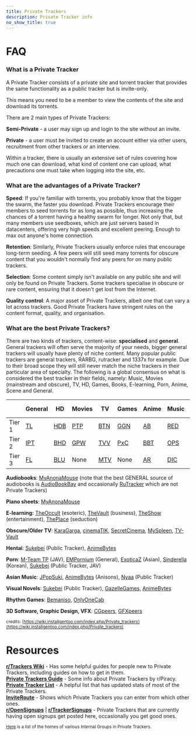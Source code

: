 ```yaml
---
title: Private Trackers
description: Private Tracker info
no_show_title: true
---
```

# FAQ

### What is a Private Tracker
A Private Tracker consists of a private site and torrent tracker that provides the same functionality as a public tracker but is invite-only.

This means you need to be a member to view the contents of the site and download its torrents.

There are 2 main types of Private Trackers:

**Semi-Private** - a user may sign up and login to the site without an invite.

**Private** - a user must be invited to create an account either via other users, recruitment from other trackers or an interview.


Within a tracker, there is usually an extensive set of rules covering how much one can download, what kind of content one can upload, what precautions one must take when logging into the site, etc.

### What are the advantages of a Private Tracker?

**Speed**: If you're familiar with torrents, you probably know that the bigger the swarm, the faster you download. Private Trackers encourage their members to seed torrents for as long as possible, thus increasing the chances of a torrent having a healthy swarm for longer. Not only that, but many members use seedboxes, which are just servers based in datacenters, offering very high speeds and excellent peering. Enough to max out anyone's home connection.

**Retention**: Similarly, Private Trackers usually enforce rules that encourage long-term seeding. A few peers will still seed many torrents for obscure content that you wouldn't normally find any peers for on many public trackers.

**Selection**: Some content simply isn't available on any public site and will only be found on Private Trackers. Some trackers specialise in obscure or rare content, ensuring that it doesn't get lost from the Internet.

**Quality control**: A major asset of Private Trackers, albeit one that can vary a lot across trackers. Good Private Trackers have stringent rules on the content format, quality, and organisation.

### What are the best Private Trackers?

There are two kinds of trackers, content-wise: **specialised** and **general**. General trackers will often serve the majority of your needs, bigger general trackers will usually have plenty of niche content. Many popular public trackers are general trackers, RARBG, rutracker and 1337x for example. Due to their broad scope they will still never match the niche trackers in their particular area of specialty. The following is a global consensus on what is considered the best tracker in their fields, namely: Music, Movies (mainstream and obscure), TV, HD, Games, Books, E-learning, Porn, Anime, Scene and General.

|  | General | HD | Movies | TV | Games | Anime | Music | Books | E-learning | Porn | Scene |
| --- | --- | --- | --- | --- | --- | --- | --- | --- | --- | --- | --- |
| Tier 1 | [TL](https://torrentleech.org/) | [HDB](https://hdbits.org/) | [PTP](https://passthepopcorn.me/) | [BTN](https://broadcasthe.net/) | [GGN](https://gazellegames.net/) | [AB](https://animebytes.tv/) | [RED](https://redacted.ch) | [MAM](https://myanonamouse.net/) | [TG](https://thegeeks.click/) | [EMP](https://empornium.is) | [TS](https://torrentseeds.org/) |
| Tier 2 | [IPT](https://iptorrents.com/) | [BHD](https://beyond-hd.me/) | [GPW](https://greatposterwall.com/) | [TVV](https://tv-vault.me/) | [PxC](https://pixelcove.me/) | [BBT](https://bakabt.me/) | [OPS](https://orpheus.network/) | [BIB](https://bibliotik.me/) | [BS](https://bitspyder.net/) | [PB](https://pornbay.org/) | [RTT](https://revolutiontt.me/) |
| Tier 3 | [FL](https://filelist.io) | [BLU](https://blutopia.xyz/) | None | [MTV](https://morethantv.me/) | None | [AR](https://alpharatio.cc/) | [DIC](https://dicmusic.club/) | [TG](https://thegeeks.click/) | None | [PL](https://pornolab.net/) | [TL](https://torrentleech.org/) |

**Audiobooks**: [MyAnonaMouse](https://myanonamouse.net/) (note that the best GENERAL source of audiobooks is [AudioBookBay](https://audiobookbay.se/) and occasionally [RuTracker](https://rutracker.org/) which are not Private Trackers)

**Piano sheets**: [MyAnonaMouse](https://myanonamouse.net/)

**E-learning:** [TheOccult](https://theoccult.click/) (esoteric), [TheVault](https://thevault.click/) (business), [TheShow](https://theshow.click/) (entertainment), [ThePlace](https://theplace.click/) (seduction)

**Obscure/Older TV**: [KaraGarga](https://karagarga.in/), [cinemaTIK](https://cinematik.net), [SecretCinema](https://secret-cinema.pw/), [MySpleen](https://www.myspleen.org/), [TV-Vault](https://tv-vault.me/)

**Hentai**: [Sukebei](https://sukebei.nyaa.si/?c=1_1) (Public Tracker), [AnimeBytes](https://animebytes.tv/)

**Porn**: [M-Team TP](https://kp.m-team.cc/) (JAV), [EMPornium](https://www.empornium.is/) (General), [ExoticaZ](https://exoticaz.to/) (Asian), [Sinderella](https://slitopen.me/) (Korean), [Sukebei](https://sukebei.nyaa.si/?c=2_0) (Public Tracker, JAV)

**Asian Music**: [JPopSuki](https://jpopsuki.eu/), [AnimeBytes](https://animebytes.tv/) (Anisons), [Nyaa](https://nyaa.si/?c=2_0) (Public Tracker)

**Visual Novels**: [Sukebei](https://sukebei.nyaa.si/?c=1_3) (Public Tracker), [GazelleGames](https://gazellegames.net/), [AnimeBytes](https://animebytes.tv/)

**Rhythm Games**: [Bemaniso](https://bemaniso.ws/), [OnlyOneCab](https://onlyone.cab/)

**3D Software, Graphic Design, VFX**: [CGpeers](https://cgpeers.to/), [GFXpeers](https://gfxpeers.net)

<sub>credits: [https://wiki.installgentoo.com/index.php/Private_trackers](https://wiki.installgentoo.com/index.php/Private_trackers)</sub>

# Resources

[**r/Trackers Wiki**](https://www.reddit.com/r/trackers/wiki/index/) - Has some helpful guides for people new to Private Trackers, including guides on how to get in them.  
[**Private Trackers Guide**](https://www.reddit.com/r/Piracy/wiki/guides/private_trackers/) - Some info about Private Trackers by r/Piracy.  
[**Private Tracker List**](https://hdvinnie.github.io/Private-Trackers-Spreadsheet/) - A helpful list that has updated stats of most of the Private Trackers.  
[**InviteRoute**](https://inviteroute.github.io/sheet/) - Shows which Private Trackers you can enter from which other ones.  
[**r/OpenSignups**](https://reddit.com/r/OpenSignups) | [**r/TrackerSignups**](https://www.reddit.com/r/trackersignups/) - Private Trackers that are currently having open signups get posted here, occasionally you get good ones. 

<small>[Here](https://pastebin.pl/view/raw/f19e4e48) is a list of the homes of various Internal Groups in Private Trackers.</smal>
